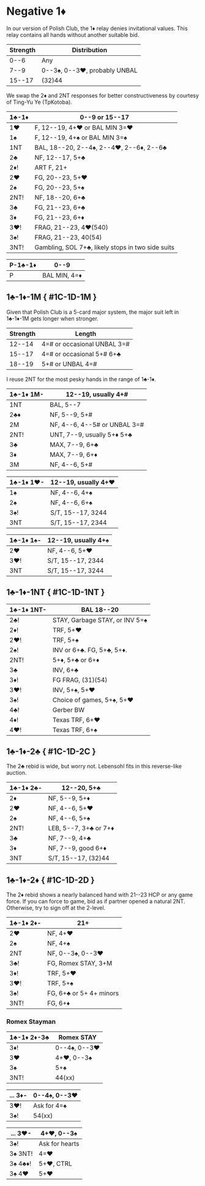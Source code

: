 # Negative 1♦

In our version of Polish Club, the 1♦ relay denies invitational values.  This
relay contains all hands without another suitable bid.

| Strength | Distribution |
|----------|--------------|
| 0--6     | Any
| 7--9     | 0--3♠, 0--3♥, probably UNBAL
| 15--17   | (32)44

We swap the 2♦ and 2NT responses for better constructiveness by courtesy of
Ting-Yu Ye (TpKotoba).

| 1♣-1♦ | 0--9 or 15--17 |
|-------|----------------|
| 1♥    | F, 12--19, 4+♥ or BAL MIN 3=♥
| 1♠    | F, 12--19, 4+♠ or BAL MIN 3=♠
| 1NT   | BAL, 18--20, 2--4♠, 2--4♥, 2--6♦, 2--6♣
| 2♣    | NF, 12--17, 5+♣
| 2♦!   | ART F, 21+
| 2♥    | FG, 20--23, 5+♥
| 2♠    | FG, 20--23, 5+♠
| 2NT!  | NF, 18--20, 6+♣
| 3♣    | FG, 21--23, 6+♣
| 3♦    | FG, 21--23, 6+♦
| 3♥!   | FRAG, 21--23, 4♥(540)
| 3♠!   | FRAG, 21--23, 40(54)
| 3NT!  | Gambling, SOL 7+♣, likely stops in two side suits

| P-1♣-1♦ | 0--9 |
|---------|------|
| P       | BAL MIN, 4=♦

## 1♣-1♦-1M { #1C-1D-1M }

Given that Polish Club is a 5-card major system, the major suit left in 1♣-1♦-1M
gets longer when stronger.

| Strength | Length |
|----------|--------|
| 12--14   | 4=# or occasional UNBAL 3=#
| 15--17   | 4=# or occasional 5+# 6+♣
| 18--19   | 5+# or UNBAL 4=#

I reuse 2NT for the most pesky hands in the range of 1♣-1♦.

| 1♣-1♦ 1M- | 12--19, usually 4+# |
|-----------|---------------------|
| 1NT       | BAL, 5--7
| 2♣♦       | NF, 5--9, 5+#
| 2M        | NF, 4--6, 4--5# or UNBAL 3=#
| 2NT!      | UNT, 7--9, usually 5+♦ 5+♣
| 3♣        | MAX, 7--9, 6+♣
| 3♦        | MAX, 7--9, 6+♦
| 3M        | NF, 4--6, 5+#

| 1♣-1♦ 1♥- | 12--19, usually 4+♥ |
|-----------|---------------------|
| 1♠        | NF, 4--6, 4+♠
| 2♠        | NF, 4--6, 6+♠
| 3♠!       | S/T, 15--17, 3244
| 3NT       | S/T, 15--17, 2344

| 1♣-1♦ 1♠- | 12--19, usually 4+♠ |
|-----------|---------------------|
| 2♥        | NF, 4--6, 5+♥
| 3♥!       | S/T, 15--17, 2344
| 3NT       | S/T, 15--17, 3244

## 1♣-1♦-1NT { #1C-1D-1NT }

| 1♣-1♦ 1NT-  | BAL 18--20 |
|-------------|------------|
| 2♣!         | STAY, Garbage STAY, or INV 5=♠
| 2♦!         | TRF, 5+♥
| 2♥!         | TRF, 5+♠
| 2♠!         | INV or 6+♣.  FG, 5+♣, 5+♦.
| 2NT!        | 5+♦, 5+♣ or 6+♦
| 3♣          | INV, 6+♣
| 3♦!         | FG FRAG, (31)(54)
| 3♥!         | INV, 5+♠, 5+♥
| 3♠!         | Choice of games, 5+♠, 5+♥
| 4♣!         | Gerber BW
| 4♦!         | Texas TRF, 6+♥
| 4♥!         | Texas TRF, 6+♠

## 1♣-1♦-2♣ { #1C-1D-2C }

The 2♣ rebid is wide, but worry not.  Lebensohl fits in this reverse-like
auction.

| 1♣-1♦ 2♣- | 12--20, 5+♣ |
|-----------|-------------|
| 2♦        | NF, 5--9, 5+♦
| 2♥        | NF, 4--6, 5+♥
| 2♠        | NF, 4--6, 5+♠
| 2NT!      | LEB, 5--7, 3+♣ or 7+♦
| 3♣        | NF, 7--9, 4+♣
| 3♦        | NF, 7--9, good 6+♦
| 3NT       | S/T, 15--17, (32)44

## 1♣-1♦-2♦ { #1C-1D-2D }

The 2♦ rebid shows a nearly balanced hand with 21--23 HCP or any game force.  If
you can force to game, bid as if partner opened a natural 2NT.  Otherwise, try
to sign off at the 2-level.

| 1♣-1♦ 2♦- | 21+ |
|-----------|-----|
| 2♥        | NF, 4+♥
| 2♠        | NF, 4+♠
| 2NT       | NF, 0--3♠, 0--3♥
| 3♣!       | FG, Romex STAY, 3+M
| 3♦!       | TRF, 5+♥
| 3♥!       | TRF, 5+♠
| 3♠!       | FG, 6+♣ or 5+ 4+ minors
| 3NT!      | FG, 6+♦

### Romex Stayman

| 1♣-1♦ 2♦-3♣ | Romex STAY |
|-------------|------------|
| 3♦!         | 0--4♠, 0--3♥
| 3♥          | 4+♥, 0--3♠
| 3♠          | 5+♠
| 3NT!        | 44(xx)

| ... 3♦- | 0--4♠, 0--3♥ |
|---------|--------------|
| 3♥!     | Ask for 4=♠
| 3♠!     | 54(xx)

| ... 3♥- | 4+♥, 0--3♠ |
|---------|------------|
| 3♠!     | Ask for hearts
| 3♠ 3NT! | 4=♥
| 3♠ 4♣♦! | 5+♥, CTRL
| 3♠ 4♥   | 5+♥
